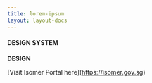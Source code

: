 ```yaml
---
title: lorem-ipsum
layout: layout-docs
---
```



#### DESIGN SYSTEM

**DESIGN** 

\[Visit Isomer Portal here]\(https://isomer.gov.sg)





